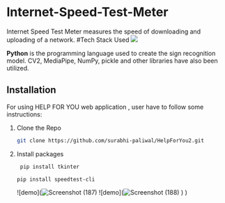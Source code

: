 # Internet-Speed-Test-Meter
Internet Speed Test Meter measures the speed of downloading and uploading of a network.
#Tech Stack Used
<img src="https://img.shields.io/badge/Python-ColourCode?logo=python&logoColor=yellow&style=ShieldStyle" />

**Python** is the programming language used to create the sign recognition model. CV2, MediaPipe, NumPy, pickle and other libraries have also been utilized.
  ## Installation
  For using HELP FOR YOU web application , user have to follow some instructions:
  1. Clone the Repo
     ```sh
     git clone https://github.com/surabhi-paliwal/HelpForYou2.git
     ```
 2. Install packages
    ```sh
     pip install tkinter
     ```
     
      ```sh
     pip install speedtest-cli
     ```
     
       ![demo](![Screenshot (187)](https://github.com/goyalsaksh/Internet-Speed-Test-Meter/assets/98030516/708fde4e-2d53-4cae-8f21-c8b23fce2f89)
       ![demo](![Screenshot (188)](https://github.com/goyalsaksh/Internet-Speed-Test-Meter/assets/98030516/8ea73d73-61a9-4a87-9dcd-b82fae3b4b8e)
)
)

                                                                                                                   
